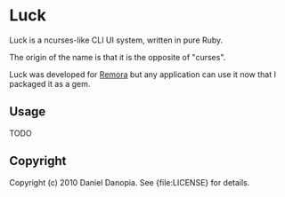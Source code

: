Luck
====

Luck is a ncurses-like CLI UI system, written in pure Ruby.

The origin of the name is that it is the opposite of "curses".

Luck was developed for [Remora](http://github.com/danopia/remora) but
any application can use it now that I packaged it as a gem.


Usage
-----

TODO


Copyright
---------

Copyright (c) 2010 Daniel Danopia. See {file:LICENSE} for details.
